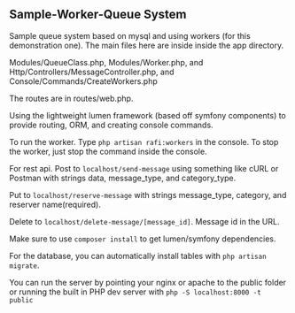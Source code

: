 ## Sample-Worker-Queue System

Sample queue system based on mysql and using workers (for this demonstration one). The main files here are inside inside the app directory. 

Modules/QueueClass.php, Modules/Worker.php, and Http/Controllers/MessageController.php, and Console/Commands/CreateWorkers.php

The routes are in routes/web.php.

Using the lightweight lumen framework (based off symfony components) to provide routing, ORM, and creating console commands.

To run the worker. Type `php artisan rafi:workers` in the console. To stop the worker, just stop the command inside the console.

For rest api. Post to `localhost/send-message` using something like cURL or Postman with strings data, message_type, and category_type. 

Put to `localhost/reserve-message` with strings message_type, category, and reserver name(required).

Delete to `localhost/delete-message/[message_id]`. Message id in the URL.

Make sure to use `composer install` to get lumen/symfony dependencies.

For the database, you can automatically install tables with `php artisan migrate`.

You can run the server by pointing your nginx or apache to the public folder or running the built in PHP dev server with `php -S localhost:8000 -t public`
